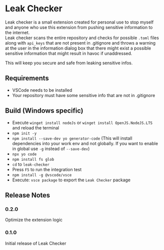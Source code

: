 # Leak Checker

Leak checker is a small extension created for personal use to stop myself and anyone who use this extension from pushing sensitive information to the internet.  
Leak checker scans the entire repository and checks for possible `.toml` files along with `api_keys` that are not present in .gitignore and throws a warning at the user in the information dialog box that there might exist a possible sensitive information that might result in havoc if unaddressed.

This will keep you secure and safe from leaking sensitive infos.

## Requirements

- VSCode needs to be installed
- Your repository must have some sensitive info that are not in .gitignore

## Build (Windows specific)

- Execute `winget install nodeJs` or `winget install OpenJS.NodeJS.LTS` and reload the terminal
- `npm init -y`
- `npm install --save-dev yo generator-code` (This will install dependencies into your work env and not globally. If you want to enable in global use `-g` instead of `--save-dev`)
- `npx yo code`
- `npm install fs glob`
- `cd` to `leak-checker`
- Press `F5` to run the integration test
- `npm install -g @vscode/vsce`
- Execute: `vsce package` to export the `Leak Checker` package

## Release Notes

### 0.2.0

Optimize the extension logic

### 0.1.0

Initial release of Leak Checker
